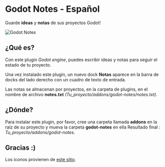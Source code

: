 # Godot Notes - Español

Guarde **ideas** y **notas** de sus proyectos Godot!

![Godot Notes](./capture.png)

## ¿Qué es?

Con este plugin *Godot engine*, puedes escribir ideas y notas para seguir el estado de tu proyecto.

Una vez instalado este plugin, un nuevo dock **Notas** aparece en la barra de docks del lado derecho con un cuadro de texto de entrada.

Las notas se almacenan por proyectos, en la carpeta de plugins, en el nombre de archivo **notes.txt** *(Tu_proyecto/addons/godot-notes/notes.txt)*.

## ¿Dónde?

Para instalar este plugin, por favor, cree una carpeta llamada **addons** en la raíz de su proyecto y mueva la carpeta **godot-notes** en ella
Resultado final : *Tu_proyecto/addons/godot-notes*.

## Gracias :)

Los iconos provienen de [este sitio](https://icons8.com/).
